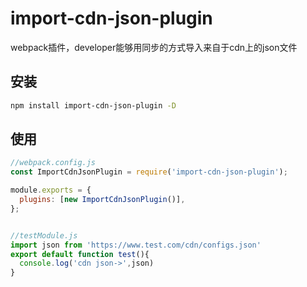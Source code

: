 # import-cdn-json-plugin
webpack插件，developer能够用同步的方式导入来自于cdn上的json文件

## 安装
```bash
npm install import-cdn-json-plugin -D
```

## 使用
```javascript
//webpack.config.js
const ImportCdnJsonPlugin = require('import-cdn-json-plugin');

module.exports = {
  plugins: [new ImportCdnJsonPlugin()],
};


//testModule.js
import json from 'https://www.test.com/cdn/configs.json'
export default function test(){
  console.log('cdn json->',json)
}
```
